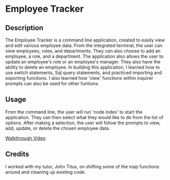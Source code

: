 # Employee Tracker

## Description

The Employee Tracker is a command line application, created to easily view and edit various employee data. From the integrated terminal, the user can view employees, roles, and departments. They can also choose to add an employee, a role, and a department. The application also allows the user to update an employee's role or an employee's manager. They also have the ability to delete an employee. In building this application, I learned how to use switch statements, Sql query statements, and practiced importing and exporting functions. I also learned how 'view' functions within inquirer prompts can also be used for other funtions.

## Usage

From the command line, the user will run 'node index' to start the application. They can then select what they would like to do from the list of options. After making a selection, the user will follow the prompts to view, add, update, or delete the chosen employee data.

[Walkthrough Video](https://drive.google.com/file/d/1meUqqwgEdS4-oxQW0kb7M0WEr_mpQhcn/view)

## Credits

I worked with my tutor, John Titus, on shifting some of the map functions around and cleaning up existing code.
